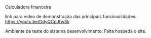Calculadora financeira 

link para vídeo de demonstração das principais funcionalidades: https://youtu.be/DdyQCpJfwSk

Ambiente de teste do sistema desenvolvimento: Falta hospeda o site.

